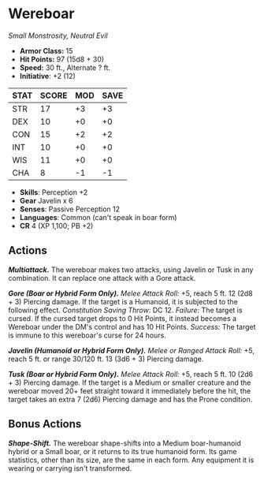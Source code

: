 # Wereboar

*Small Monstrosity, Neutral Evil*

- **Armor Class:** 15
- **Hit Points:** 97 (15d8 + 30)
- **Speed:** 30 ft., Alternate ? ft.
- **Initiative**: +2 (12)

|STAT|SCORE|MOD|SAVE|
| --- | --- | --- | ---- |
| STR | 17 | +3 | +3 |
| DEX | 10 | +0 | +0 |
| CON | 15 | +2 | +2 |
| INT | 10 | +0 | +0 |
| WIS | 11 | +0 | +0 |
| CHA | 8 | -1 | -1 |

- **Skills**: Perception +2
- **Gear** Javelin x 6
- **Senses**: Passive Perception 12
- **Languages**: Common (can't speak in boar form)
- **CR** 4 (XP 1,100; PB +2)

## Actions

***Multiattack.*** The wereboar makes two attacks, using Javelin or Tusk in any combination. It can replace one attack with a Gore attack.

***Gore (Boar or Hybrid Form Only).*** *Melee Attack Roll:* +5, reach 5 ft. 12 (2d8 + 3) Piercing damage. If the target is a Humanoid, it is subjected to the following effect. *Constitution Saving Throw*: DC 12. *Failure:*  The target is cursed. If the cursed target drops to 0 Hit Points, it instead becomes a Wereboar under the DM's control and has 10 Hit Points. *Success:*  The target is immune to this wereboar's curse for 24 hours.

***Javelin (Humanoid or Hybrid Form Only).*** *Melee or Ranged Attack Roll:* +5, reach 5 ft. or range 30/120 ft. 13 (3d6 + 3) Piercing damage.

***Tusk (Boar or Hybrid Form Only).*** *Melee Attack Roll:* +5, reach 5 ft. 10 (2d6 + 3) Piercing damage. If the target is a Medium or smaller creature and the wereboar moved 20+ feet straight toward it immediately before the hit, the target takes an extra 7 (2d6) Piercing damage and has the Prone condition.


## Bonus Actions

***Shape-Shift.*** The wereboar shape-shifts into a Medium boar-humanoid hybrid or a Small boar, or it returns to its true humanoid form. Its game statistics, other than its size, are the same in each form. Any equipment it is wearing or carrying isn't transformed.

